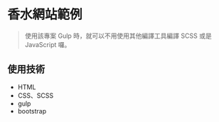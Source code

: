 # 香水網站範例

> 使用該專案 Gulp 時，就可以不用使用其他編譯工具編譯 SCSS 或是 JavaScript 囉。

## 使用技術

- HTML
- CSS、SCSS
- gulp
- bootstrap
